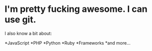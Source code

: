 # I'm pretty fucking awesome.  I can use git.

I also know a bit about:

*JavaScript
*PHP
*Python
*Ruby
*Frameworks
*and more...
